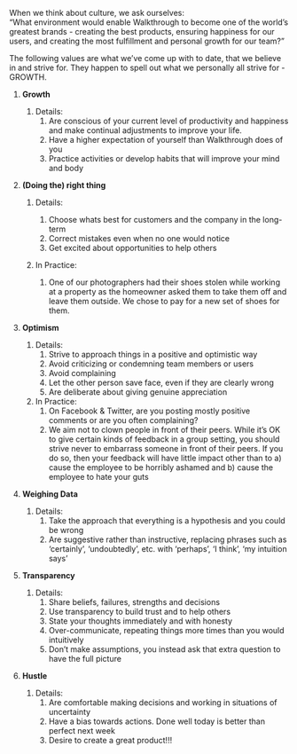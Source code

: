 When we think about culture, we ask ourselves:<br>
“What environment would enable Walkthrough to become one of the world’s greatest brands - creating the best products, ensuring happiness for our users, and creating the most fulfillment and personal growth for our team?”

The following values are what we’ve come up with to date, that we believe in and strive for. They happen to spell out what we personally all strive for - GROWTH.


1.  **Growth**
    1. Details:
        1. Are conscious of your current level of productivity and happiness and make continual adjustments to improve your life.
        2. Have a higher expectation of yourself than Walkthrough does of you
        3. Practice activities or develop habits that will improve your mind and body


2. **(Doing the) right thing**
    1. Details:
        1. Choose whats best for customers and the company in the long-term
        1. Correct mistakes even when no one would notice
        1. Get excited about opportunities to help others

    2. In Practice:
        1. One of our photographers had their shoes stolen while working at a property as the homeowner asked them to take them off and leave them outside. We chose to pay for a new set of shoes for them.

3. **Optimism**
    1. Details:
        1. Strive to approach things in a positive and optimistic way
        2. Avoid criticizing or condemning team members or users
        3. Avoid complaining
        4. Let the other person save face, even if they are clearly wrong
        5. Are deliberate about giving genuine appreciation
    2. In Practice:
        1. On Facebook & Twitter, are you posting mostly positive comments or are you often complaining?
        2. We aim not to clown people in front of their peers. While it’s OK to give certain kinds of feedback in a group setting, you should strive never to embarrass someone in front of their peers. If you do so, then your feedback will have little impact other than to a) cause the employee to be horribly ashamed and b) cause the employee to hate your guts

4. **Weighing Data**
    1. Details:
        1. Take the approach that everything is a hypothesis and you could be wrong
        2. Are suggestive rather than instructive, replacing phrases such as ‘certainly’, ‘undoubtedly’, etc. with ‘perhaps’, ‘I think’, ‘my intuition says’
 
5. **Transparency**
    1. Details:
        1. Share beliefs, failures, strengths and decisions
        2. Use transparency to build trust and to help others
        3. State your thoughts immediately and with honesty
        4. Over-communicate, repeating things more times than you would intuitively
        5. Don’t make assumptions, you instead ask that extra question to have the full picture


6. **Hustle**
    1. Details:
        1. Are comfortable making decisions and working in situations of uncertainty
        2. Have a bias towards actions. Done well today is better than perfect next week
        3. Desire to create a great product!!!
